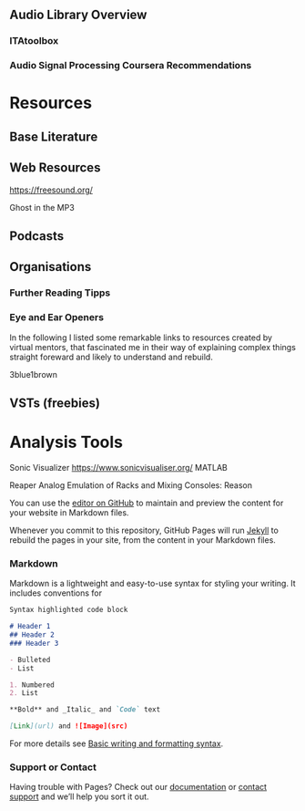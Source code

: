 ## Audio Library Overview

### ITAtoolbox

### Audio Signal Processing Coursera Recommendations

# Resources

## Base Literature

## Web Resources
https://freesound.org/

Ghost in the MP3

## Podcasts

## Organisations
### Further Reading Tipps

### Eye and Ear Openers
In the following I listed some remarkable links to resources created by virtual mentors, that fascinated me in their way of explaining complex things straight foreward and likely to understand and rebuild.

3blue1brown



## VSTs (freebies)

# Analysis Tools
Sonic Visualizer https://www.sonicvisualiser.org/
MATLAB

Reaper
Analog Emulation of Racks and Mixing Consoles: Reason


You can use the [editor on GitHub](https://github.com/cbck/Audio-Signal-Processing/edit/gh-pages/index.md) to maintain and preview the content for your website in Markdown files.

Whenever you commit to this repository, GitHub Pages will run [Jekyll](https://jekyllrb.com/) to rebuild the pages in your site, from the content in your Markdown files.

### Markdown

Markdown is a lightweight and easy-to-use syntax for styling your writing. It includes conventions for

```markdown
Syntax highlighted code block

# Header 1
## Header 2
### Header 3

- Bulleted
- List

1. Numbered
2. List

**Bold** and _Italic_ and `Code` text

[Link](url) and ![Image](src)
```

For more details see [Basic writing and formatting syntax](https://docs.github.com/en/github/writing-on-github/getting-started-with-writing-and-formatting-on-github/basic-writing-and-formatting-syntax).


### Support or Contact

Having trouble with Pages? Check out our [documentation](https://docs.github.com/categories/github-pages-basics/) or [contact support](https://support.github.com/contact) and we’ll help you sort it out.
